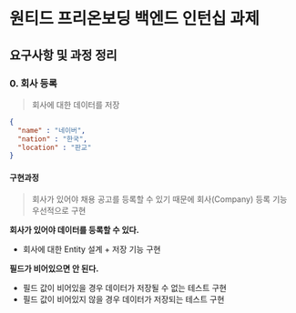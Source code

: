 # 원티드 프리온보딩 백엔드 인턴십 과제

## 요구사항 및 과정 정리

### 0. 회사 등록

> 회사에 대한 데이터를 저장

```json
{
  "name" : "네이버",
  "nation" : "한국",
  "location" : "판교"
}
```

#### 구현과정

> 회사가 있어야 채용 공고를 등록할 수 있기 때문에 회사(Company) 등록 기능 우선적으로 구현 

**회사가 있어야 데이터를 등록할 수 있다.**

- 회사에 대한 Entity 설계 + 저장 기능 구현

**필드가 비어있으면 안 된다.**

- 필드 값이 비어있을 경우 데이터가 저장될 수 없는 테스트 구현
- 필드 값이 비어있지 않을 경우 데이터가 저장되는 테스트 구현

